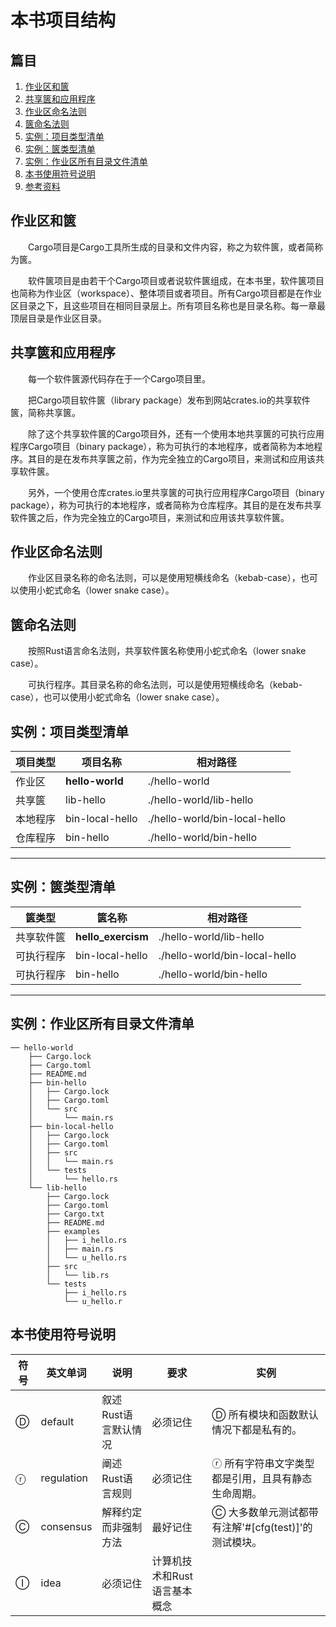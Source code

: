 # 本书项目结构

## 篇目

1. [作业区和篋](#作业区和篋)
1. [共享篋和应用程序](#共享篋和应用程序)
1. [作业区命名法则](#作业区命名法则)
1. [篋命名法则](#篋命名法则)
1. [实例：项目类型清单](#实例项目类型清单)
1. [实例：篋类型清单](#实例篋类型清单)
1. [实例：作业区所有目录文件清单](#实例作业区所有目录文件清单)
1. [本书使用符号说明](#本书使用符号说明)
1. [参考资料](#参考资料)

## 作业区和篋

　　Cargo项目是Cargo工具所生成的目录和文件内容，称之为软件篋，或者简称为篋。

　　软件篋项目是由若干个Cargo项目或者说软件篋组成，在本书里，软件篋项目也简称为作业区（workspace）、整体项目或者项目。所有Cargo项目都是在作业区目录之下，且这些项目在相同目录层上。所有项目名称也是目录名称。每一章最顶层目录是作业区目录。

## 共享篋和应用程序

　　每一个软件篋源代码存在于一个Cargo项目里。

　　把Cargo项目软件篋（library package）发布到网站crates.io的共享软件篋，简称共享篋。

　　除了这个共享软件篋的Cargo项目外，还有一个使用本地共享篋的可执行应用程序Cargo项目（binary package），称为可执行的本地程序，或者简称为本地程序。其目的是在发布共享篋之前，作为完全独立的Cargo项目，来测试和应用该共享软件篋。

　　另外，一个使用仓库crates.io里共享篋的可执行应用程序Cargo项目（binary package），称为可执行的本地程序，或者简称为仓库程序。其目的是在发布共享软件篋之后，作为完全独立的Cargo项目，来测试和应用该共享软件篋。

## 作业区命名法则

　　作业区目录名称的命名法则，可以是使用短横线命名（kebab-case），也可以使用小蛇式命名（lower snake case）。

## 篋命名法则

　　按照Rust语言命名法则，共享软件篋名称使用小蛇式命名（lower snake case）。

　　可执行程序。其目录名称的命名法则，可以是使用短横线命名（kebab-case），也可以使用小蛇式命名（lower snake case）。

## 实例：项目类型清单

| 项目类型 | 项目名称 | 相对路径 |
|---|---|---|
| 作业区 | **hello-world** | ./hello-world |
| 共享篋 | lib-hello | ./hello-world/lib-hello |
| 本地程序 | bin-local-hello | ./hello-world/bin-local-hello |
| 仓库程序 | bin-hello | ./hello-world/bin-hello |

<hr/>

## 实例：篋类型清单

| 篋类型 | 篋名称 | 相对路径 |
|---|---|---|
| 共享软件篋 | **hello_exercism** | ./hello-world/lib-hello |
| 可执行程序 | bin-local-hello | ./hello-world/bin-local-hello |
| 可执行程序 | bin-hello | ./hello-world/bin-hello |

<hr/>

## 实例：作业区所有目录文件清单

```
── hello-world
    ├── Cargo.lock
    ├── Cargo.toml
    ├── README.md
    ├── bin-hello
    │   ├── Cargo.lock
    │   ├── Cargo.toml
    │   └── src
    │       └── main.rs
    ├── bin-local-hello
    │   ├── Cargo.lock
    │   ├── Cargo.toml
    │   ├── src
    │   │   └── main.rs
    │   └── tests
    │       └── hello.rs
    └── lib-hello
        ├── Cargo.lock
        ├── Cargo.toml
        ├── Cargo.txt
        ├── README.md
        ├── examples
        │   ├── i_hello.rs
        │   ├── main.rs
        │   └── u_hello.rs
        ├── src
        │   └── lib.rs
        └── tests
            ├── i_hello.rs
            └── u_hello.r
```

## 本书使用符号说明


| 符号 | 英文单词 | 说明 | 要求 | 实例 |
|---|---|---|---|---|
| Ⓓ | default | 叙述Rust语言默认情况 | 必须记住 | Ⓓ 所有模块和函数默认情况下都是私有的。 |
| ⓡ | regulation | 阐述Rust语言规则 | 必须记住 | ⓡ 所有字符串文字类型都是引用，且具有静态生命周期。 |
| Ⓒ | consensus	| 解释约定而非强制方法 | 最好记住 | Ⓒ 大多数单元测试都带有注解'#[cfg(test)]'的测试模块。 |
| Ⓘ | idea | 必须记住 | 计算机技术和Rust语言基本概念 | 